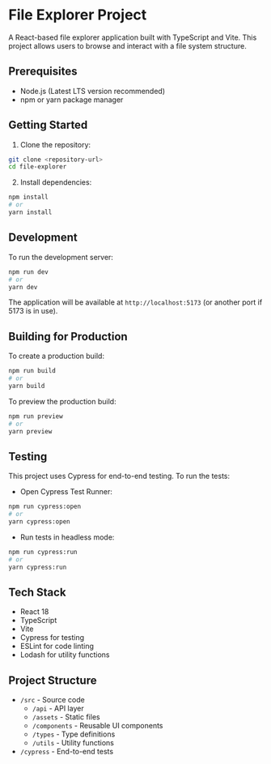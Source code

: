 # File Explorer Project

A React-based file explorer application built with TypeScript and Vite. This project allows users to browse and interact with a file system structure.

## Prerequisites

- Node.js (Latest LTS version recommended)
- npm or yarn package manager

## Getting Started

1. Clone the repository:
```bash
git clone <repository-url>
cd file-explorer
```

2. Install dependencies:
```bash
npm install
# or
yarn install
```

## Development

To run the development server:
```bash
npm run dev
# or
yarn dev
```

The application will be available at `http://localhost:5173` (or another port if 5173 is in use).

## Building for Production

To create a production build:
```bash
npm run build
# or
yarn build
```

To preview the production build:
```bash
npm run preview
# or
yarn preview
```

## Testing

This project uses Cypress for end-to-end testing. To run the tests:

- Open Cypress Test Runner:
```bash
npm run cypress:open
# or
yarn cypress:open
```

- Run tests in headless mode:
```bash
npm run cypress:run
# or
yarn cypress:run
```

## Tech Stack

- React 18
- TypeScript
- Vite
- Cypress for testing
- ESLint for code linting
- Lodash for utility functions

## Project Structure

- `/src` - Source code
  - `/api` - API layer
  - `/assets` - Static files
  - `/components` - Reusable UI components
  - `/types` - Type definitions
  - `/utils` - Utility functions
- `/cypress` - End-to-end tests
